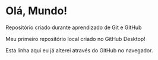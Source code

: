 # Olá, Mundo!
Repositório criado durante aprendizado de Git e GitHub

Meu primeiro repositório local criado no GitHub Desktop!

Esta linha aqui eu já alterei através do GitHub no navegador.

